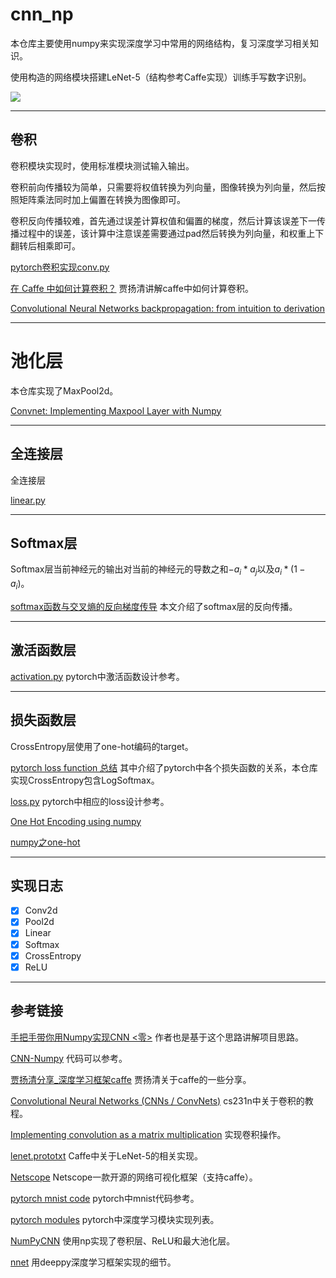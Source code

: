 # cnn_np

本仓库主要使用numpy来实现深度学习中常用的网络结构，复习深度学习相关知识。

使用构造的网络模块搭建LeNet-5（结构参考Caffe实现）训练手写数字识别。

![](http://chenguanfuqq.gitee.io/tuquan2/img_2018_4/lenet_caffe.png)

---
## 卷积

卷积模块实现时，使用标准模块测试输入输出。

卷积前向传播较为简单，只需要将权值转换为列向量，图像转换为列向量，然后按照矩阵乘法同时加上偏置在转换为图像即可。

卷积反向传播较难，首先通过误差计算权值和偏置的梯度，然后计算该误差下一传播过程中的误差，该计算中注意误差需要通过pad然后转换为列向量，和权重上下翻转后相乘即可。

[pytorch卷积实现conv.py](https://github.com/pytorch/pytorch/blob/master/torch/nn/modules/conv.py)

[在 Caffe 中如何计算卷积？](https://www.zhihu.com/question/28385679/answer/44297845) 贾扬清讲解caffe中如何计算卷积。

[Convolutional Neural Networks backpropagation: from intuition to derivation](https://grzegorzgwardys.wordpress.com/2016/04/22/8/)


---
# 池化层

本仓库实现了MaxPool2d。

[Convnet: Implementing Maxpool Layer with Numpy](https://wiseodd.github.io/techblog/2016/07/18/convnet-maxpool-layer/)

---
## 全连接层

全连接层

[linear.py](https://github.com/pytorch/pytorch/blob/master/torch/nn/modules/linear.py)


---
## Softmax层

Softmax层当前神经元的输出对当前的神经元的导数之和$-a_i*a_j$以及$a_i*(1-a_i)$。

[softmax函数与交叉熵的反向梯度传导](https://blog.csdn.net/fireflychh/article/details/73794270) 本文介绍了softmax层的反向传播。


---
## 激活函数层

[activation.py](https://github.com/pytorch/pytorch/blob/master/torch/nn/modules/activation.py) pytorch中激活函数设计参考。

---
## 损失函数层

CrossEntropy层使用了one-hot编码的target。

[pytorch loss function 总结](https://blog.csdn.net/zhangxb35/article/details/72464152) 其中介绍了pytorch中各个损失函数的关系，本仓库实现CrossEntropy包含LogSoftmax。

[loss.py](https://github.com/pytorch/pytorch/blob/master/torch/nn/modules/loss.py) pytorch中相应的loss设计参考。

[One Hot Encoding using numpy](https://stackoverflow.com/questions/38592324/one-hot-encoding-using-numpy)

[numpy之one-hot](https://blog.csdn.net/he_wen_jie/article/details/78190517)

---
## 实现日志

- [x] Conv2d
- [x] Pool2d
- [x] Linear
- [x] Softmax
- [x] CrossEntropy
- [x] ReLU

---
## 参考链接

[手把手带你用Numpy实现CNN <零>](https://zhuanlan.zhihu.com/p/33773140) 作者也是基于这个思路讲解项目思路。

[CNN-Numpy](https://github.com/wuziheng/CNN-Numpy) 代码可以参考。

[贾扬清分享_深度学习框架caffe](http://www.datakit.cn/blog/2015/06/12/online_meet_up_with_yangqing_jia.html) 贾扬清关于caffe的一些分享。

[Convolutional Neural Networks (CNNs / ConvNets)](http://cs231n.github.io/convolutional-networks/) cs231n中关于卷积的教程。

[Implementing convolution as a matrix multiplication](https://buptldy.github.io/2016/10/01/2016-10-01-im2col/) 实现卷积操作。

[lenet.prototxt](https://github.com/BVLC/caffe/blob/master/examples/mnist/lenet.prototxt) Caffe中关于LeNet-5的相关实现。

[Netscope](http://ethereon.github.io/netscope/quickstart.html) Netscope一款开源的网络可视化框架（支持caffe）。

[pytorch mnist code](https://github.com/pytorch/examples/blob/master/mnist/main.py) pytorch中mnist代码参考。

[pytorch modules](https://github.com/pytorch/pytorch/tree/master/torch/nn/modules) pytorch中深度学习模块实现列表。

[NumPyCNN](https://github.com/ahmedfgad/NumPyCNN) 使用np实现了卷积层、ReLU和最大池化层。

[nnet](https://github.com/andersbll/deeppy/tree/master/deeppy/expr/nnet) 用deeppy深度学习框架实现的细节。
